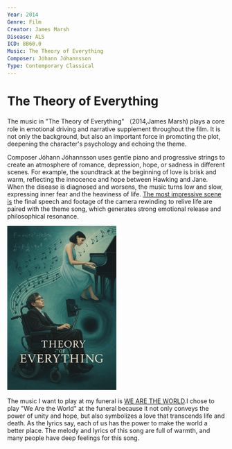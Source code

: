 ```yaml
---
Year: 2014
Genre: Film
Creator: James Marsh
Disease: ALS
ICD: 8B60.0
Music: The Theory of Everything
Composer: Jóhann Jóhannsson
Type: Contemporary Classical
---
```


# The Theory of Everything

The music in "The Theory of Everything" （2014,James Marsh) plays a core role in emotional driving and narrative supplement throughout the film. It is not only the background, but also an important force in promoting the plot, deepening the character's psychology and echoing the theme.

Composer Jóhann Jóhannsson uses gentle piano and progressive strings to create an atmosphere of romance, depression, hope, or sadness in different scenes. For example, the soundtrack at the beginning of love is brisk and warm, reflecting the innocence and hope between Hawking and Jane. When the disease is diagnosed and worsens, the music turns low and slow, expressing inner fear and the heaviness of life. [The most impressive scene is](https://www.youtube.com/watch?v=pZ3b1a2OnhQ)  the final speech and footage of the camera rewinding to relive life are paired with the theme song, which generates strong emotional release and philosophical resonance.

<img src="./zhang_yuwei.png" alt="image depicting ALS" style="width:50%;" />

The music I want to play at my funeral is [WE ARE THE WORLD](https://www.youtube.com/watch?v=s3wNuru4U0I).I chose to play "We Are the World" at the funeral because it not only conveys the power of unity and hope, but also symbolizes a love that transcends life and death. As the lyrics say, each of us has the power to make the world a better place. The melody and lyrics of this song are full of warmth, and many people have deep feelings for this song.

